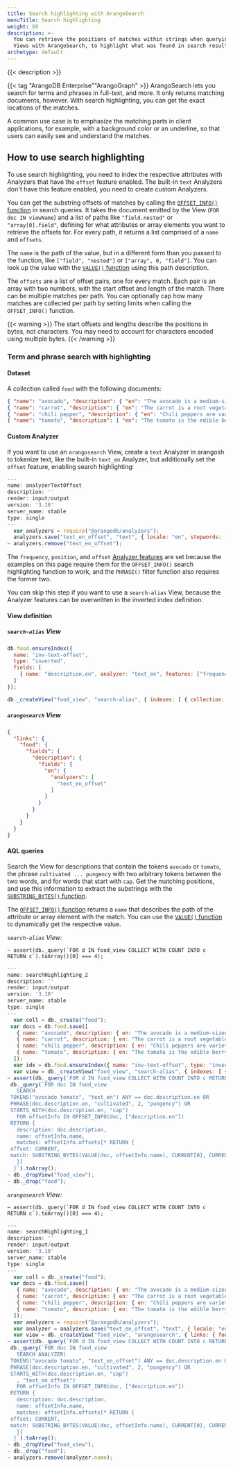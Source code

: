 ```yaml
---
title: Search highlighting with ArangoSearch
menuTitle: Search highlighting
weight: 60
description: >-
  You can retrieve the positions of matches within strings when querying
  Views with ArangoSearch, to highlight what was found in search results
archetype: default
---
```

{{< description >}}

{{< tag "ArangoDB Enterprise""ArangoGraph" >}}
ArangoSearch lets you search for terms and phrases in full-text, and more.
It only returns matching documents, however. With search highlighting, you can
get the exact locations of the matches.

A common use case is to emphasize the matching parts in client applications,
for example, with a background color or an underline, so that users can easily
see and understand the matches.

## How to use search highlighting

To use search highlighting, you need to index the respective attributes with
Analyzers that have the `offset` feature enabled. The built-in `text` Analyzers
don't have this feature enabled, you need to create custom Analyzers.

You can get the substring offsets of matches by calling the
[`OFFSET_INFO()` function](../../aql/functions/arangosearch.md#offset_info) in
search queries. It takes the document emitted by the View (`FOR doc IN viewName`)
and a list of paths like `"field.nested"` or `"array[0].field"`, defining for
what attributes or array elements you want to retrieve the offsets for. For
every path, it returns a list comprised of a `name` and `offsets`.

The `name` is the path of the value, but in a different form than you passed to
the function, like `["field", "nested"]` or `["array", 0, "field"]`. You can
look up the value with the [`VALUE()` function](../../aql/functions/document-object.md#value)
using this path description.

The `offsets` are a list of offset pairs, one for every match. Each pair is an
array with two numbers, with the start offset and length of the match. There can be
multiple matches per path. You can optionally cap how many matches are collected
per path by setting limits when calling the `OFFSET_INFO()` function.

{{< warning >}}
The start offsets and lengths describe the positions in bytes, not characters.
You may need to account for characters encoded using multiple bytes.
{{< /warning >}}

### Term and phrase search with highlighting

#### Dataset

A collection called `food` with the following documents:

```json
{ "name": "avocado", "description": { "en": "The avocado is a medium-sized, evergreen tree, native to the Americas." } }
{ "name": "carrot", "description": { "en": "The carrot is a root vegetable, typically orange in color, native to Europe and Southwestern Asia." } }
{ "name": "chili pepper", "description": { "en": "Chili peppers are varieties of the berry-fruit of plants from the genus Capsicum, cultivated for their pungency." } }
{ "name": "tomato", "description": { "en": "The tomato is the edible berry of the tomato plant." } }
```

#### Custom Analyzer

If you want to use an `arangosearch` View,
create a `text` Analyzer in arangosh to tokenize text, like the built-in
`text_en` Analyzer, but additionally set the `offset` feature, enabling
search highlighting:

```js
---
name: analyzerTextOffset
description: ''
render: input/output
version: '3.10'
server_name: stable
type: single
---
  var analyzers = require("@arangodb/analyzers");
  analyzers.save("text_en_offset", "text", { locale: "en", stopwords: [] }, ["frequency", "position", "offset"]);
~ analyzers.remove("text_en_offset");
```

The `frequency`, `position`, and `offset` [Analyzer features](../analyzers.md#analyzer-features)
are set because the examples on this page require them for the `OFFSET_INFO()`
search highlighting function to work, and the `PHRASE()` filter function also
requires the former two.

You can skip this step if you want to use a `search-alias` View, because the
Analyzer features can be overwritten in the inverted index definition.

#### View definition

##### `search-alias` View

```js
db.food.ensureIndex({
  name: "inv-text-offset",
  type: "inverted",
  fields: [
    { name: "description.en", analyzer: "text_en", features: ["frequency", "position", "offset"] }
  ]
});

db._createView("food_view", "search-alias", { indexes: [ { collection: "food", index: "inv-text-offset" } ] });
```

##### `arangosearch` View

```json
{
  "links": {
    "food": {
      "fields": {
        "description": {
          "fields": {
            "en": {
              "analyzers": [
                "text_en_offset"
              ]
            }
          }
        }
      }
    }
  }
}
```

#### AQL queries

Search the View for descriptions that contain the tokens `avocado` or `tomato`,
the phrase `cultivated ... pungency` with two arbitrary tokens between the two
words, and for words that start with `cap`. Get the matching positions, and use
this information to extract the substrings with the
[`SUBSTRING_BYTES()` function](../../aql/functions/string.md#substring_bytes).

The [`OFFSET_INFO()` function](../../aql/functions/arangosearch.md#offset_info)
returns a `name` that describes the path of the attribute or array element with
the match. You can use the [`VALUE()` function](../../aql/functions/document-object.md#value)
to dynamically get the respective value.

_`search-alias` View:_

    ~ assert(db._query(`FOR d IN food_view COLLECT WITH COUNT INTO c RETURN c`).toArray()[0] === 4);
```js
---
name: searchHighlighting_2
description: ''
render: input/output
version: '3.10'
server_name: stable
type: single
---
  var coll = db._create("food");
 var docs = db.food.save([
   { name: "avocado", description: { en: "The avocado is a medium-sized, evergreen tree, native to the Americas." } },
   { name: "carrot", description: { en: "The carrot is a root vegetable, typically orange in color, native to Europe and Southwestern Asia." } },
   { name: "chili pepper", description: { en: "Chili peppers are varieties of the berry-fruit of plants from the genus Capsicum, cultivated for their pungency." } },
   { name: "tomato", description: { en: "The tomato is the edible berry of the tomato plant." } }
  ]);
  var idx = db.food.ensureIndex({ name: "inv-text-offset", type: "inverted", fields: [ { name: "description.en", analyzer: "text_en", features: ["frequency", "position", "offset"] } ] });
  var view = db._createView("food_view", "search-alias", { indexes: [ { collection: "food", index: "inv-text-offset" } ] });
~ assert(db._query(`FOR d IN food_view COLLECT WITH COUNT INTO c RETURN c`).toArray()[0] === 4);
 db._query(`FOR doc IN food_view
   SEARCH
 TOKENS("avocado tomato", "text_en") ANY == doc.description.en OR
 PHRASE(doc.description.en, "cultivated", 2, "pungency") OR
 STARTS_WITH(doc.description.en, "cap")
   FOR offsetInfo IN OFFSET_INFO(doc, ["description.en"])
 RETURN {
   description: doc.description,
   name: offsetInfo.name,
   matches: offsetInfo.offsets[* RETURN {
 offset: CURRENT,
 match: SUBSTRING_BYTES(VALUE(doc, offsetInfo.name), CURRENT[0], CURRENT[1])
   }]
  }`).toArray();
~ db._dropView("food_view");
~ db._drop("food");
```

_`arangosearch` View:_

    ~ assert(db._query(`FOR d IN food_view COLLECT WITH COUNT INTO c RETURN c`).toArray()[0] === 4);
```js
---
name: searchHighlighting_1
description: ''
render: input/output
version: '3.10'
server_name: stable
type: single
---
  var coll = db._create("food");
 var docs = db.food.save([
   { name: "avocado", description: { en: "The avocado is a medium-sized, evergreen tree, native to the Americas." } },
   { name: "carrot", description: { en: "The carrot is a root vegetable, typically orange in color, native to Europe and Southwestern Asia." } },
   { name: "chili pepper", description: { en: "Chili peppers are varieties of the berry-fruit of plants from the genus Capsicum, cultivated for their pungency." } },
   { name: "tomato", description: { en: "The tomato is the edible berry of the tomato plant." } }
  ]);
  var analyzers = require("@arangodb/analyzers");
  var analyzer = analyzers.save("text_en_offset", "text", { locale: "en", stopwords: [] }, ["frequency", "position", "offset"]);
  var view = db._createView("food_view", "arangosearch", { links: { food: { fields: { description: { fields: { en: { analyzers: ["text_en_offset"] } } } } } } });
~ assert(db._query(`FOR d IN food_view COLLECT WITH COUNT INTO c RETURN c`).toArray()[0] === 4);
 db._query(`FOR doc IN food_view
   SEARCH ANALYZER(
 TOKENS("avocado tomato", "text_en_offset") ANY == doc.description.en OR
 PHRASE(doc.description.en, "cultivated", 2, "pungency") OR
 STARTS_WITH(doc.description.en, "cap")
   , "text_en_offset")
   FOR offsetInfo IN OFFSET_INFO(doc, ["description.en"])
 RETURN {
   description: doc.description,
   name: offsetInfo.name,
   matches: offsetInfo.offsets[* RETURN {
 offset: CURRENT,
 match: SUBSTRING_BYTES(VALUE(doc, offsetInfo.name), CURRENT[0], CURRENT[1])
   }]
  }`).toArray();
~ db._dropView("food_view");
~ db._drop("food");
~ analyzers.remove(analyzer.name);
```
